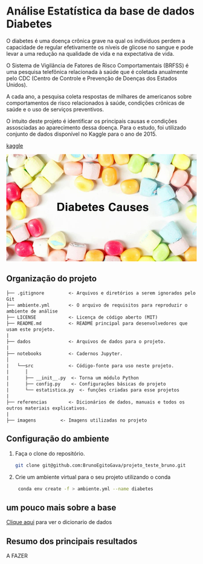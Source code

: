 # Análise Estatística da base de dados Diabetes

O diabetes é uma doença crônica grave na qual os indivíduos perdem a capacidade de regular efetivamente os níveis de glicose no sangue e pode levar a uma redução na qualidade de vida e na expectativa de vida.

O Sistema de Vigilância de Fatores de Risco Comportamentais (BRFSS) é uma pesquisa telefônica relacionada à saúde que é coletada anualmente pelo CDC (Centro de Controle e Prevenção de Doenças dos Estados Unidos). 

A cada ano, a pesquisa coleta respostas de milhares de americanos sobre comportamentos de risco relacionados à saúde, condições crônicas de saúde e o uso de serviços preventivos. 

O intuito deste projeto é identificar os principais causas e condições assosciadas ao aparecimento dessa doença. Para o estudo, foi utilizado conjunto de dados disponível no Kaggle para o ano de 2015.

[kaggle](ttps://www.kaggle.com/datasets/alexteboul/diabetes-health-indicators-dataset)

![imagem](imagens/diabetes.jpg)

## Organização do projeto

```
├── .gitignore         <- Arquivos e diretórios a serem ignorados pelo Git
├── ambiente.yml       <- O arquivo de requisitos para reproduzir o ambiente de análise
├── LICENSE            <- Licença de código aberto (MIT)
├── README.md          <- README principal para desenvolvedores que usam este projeto.
|
├── dados              <- Arquivos de dados para o projeto.
|
├── notebooks          <- Cadernos Jupyter.
│
|   └──src             <- Código-fonte para uso neste projeto.
|      │
|      ├── __init__.py  <- Torna um módulo Python
|      ├── config.py    <- Configurações básicas do projeto
|      └── estatistica.py  <- funções criadas para esse projetos
|
├── referencias        <- Dicionários de dados, manuais e todos os outros materiais explicativos.
|
├── imagens         <- Imagens utilizadas no projeto
```

## Configuração do ambiente

1. Faça o clone do repositório.

    ```bash
    git clone git@github.com:BrunoEgitoGava/projeto_teste_bruno.git
    ```

2. Crie um ambiente virtual para o seu projeto utilizando o conda

   ```bash
    conda env create -f > ambiente.yml --name diabetes
    ```

## um pouco mais sobre a base

[Clique aqui](referencias/01_dicionario_de_dados.md) para ver o dicionario de dados

## Resumo dos principais resultados

A FAZER